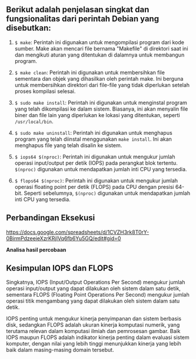 ## Berikut adalah penjelasan singkat dan fungsionalitas dari perintah Debian yang disebutkan:

1. `$ make`: Perintah ini digunakan untuk mengompilasi program dari kode sumber. Make akan mencari file bernama "Makefile" di direktori saat ini dan mengikuti aturan yang ditentukan di dalamnya untuk membangun program.

2. `$ make clean`: Perintah ini digunakan untuk membersihkan file sementara dan objek yang dihasilkan oleh perintah make. Ini berguna untuk membersihkan direktori dari file-file yang tidak diperlukan setelah proses kompilasi selesai.

3. `$ sudo make install`: Perintah ini digunakan untuk menginstal program yang telah dikompilasi ke dalam sistem. Biasanya, ini akan menyalin file biner dan file lain yang diperlukan ke lokasi yang ditentukan, seperti `/usr/local/bin`.

4. `$ sudo make uninstall`: Perintah ini digunakan untuk menghapus program yang telah diinstal menggunakan `make install`. Ini akan menghapus file yang telah disalin ke sistem.

5. `$ iops64 $(nproc)`: Perintah ini digunakan untuk mengukur jumlah operasi input/output per detik (IOPS) pada perangkat blok tertentu. `$(nproc)` digunakan untuk mendapatkan jumlah inti CPU yang tersedia.

6. `$ flops64 $(nproc)`: Perintah ini digunakan untuk mengukur jumlah operasi floating point per detik (FLOPS) pada CPU dengan presisi 64-bit. Seperti sebelumnya, `$(nproc)` digunakan untuk mendapatkan jumlah inti CPU yang tersedia.



## Perbandingan Eksekusi

https://docs.google.com/spreadsheets/d/1CVZH3rk8T0rY-0BirmPdzeeieXzrKRjIVq6fb6Yu5GQ/edit#gid=0

**Analisa hasil percobaan**



## Kesimpulan IOPS dan FLOPS
Singkatnya, IOPS (Input/Output Operations Per Second) mengukur jumlah operasi input/output yang dapat dilakukan oleh sistem dalam satu detik, sementara FLOPS (Floating Point Operations Per Second) mengukur jumlah operasi titik mengambang yang dapat dilakukan oleh sistem dalam satu detik.

IOPS penting untuk mengukur kinerja penyimpanan dan sistem berbasis disk, sedangkan FLOPS adalah ukuran kinerja komputasi numerik, yang terutama relevan dalam komputasi ilmiah dan pemrosesan gambar. Baik IOPS maupun FLOPS adalah indikator kinerja penting dalam evaluasi sistem komputer, dengan nilai yang lebih tinggi menunjukkan kinerja yang lebih baik dalam masing-masing domain tersebut.
